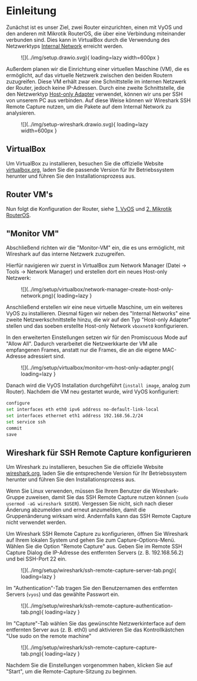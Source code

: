 # Einleitung

Zunächst ist es unser Ziel, zwei Router einzurichten, einen mit VyOS und den anderen mit Mikrotik RouterOS, die über
eine Verbindung miteinander verbunden sind. Dies kann in VirtualBox durch die Verwendung des Netzwerktyps 
[Internal Network](https://www.virtualbox.org/manual/ch06.html#network_internal) erreicht werden.

<figure markdown>
  ![](../img/setup.drawio.svg){ loading=lazy width=600px }
</figure>

Außerdem planen wir die Einrichtung einer virtuellen Maschine (VM), die es ermöglicht, auf das virtuelle Netzwerk
zwischen den beiden Routern zuzugreifen. Diese VM erhält zwar eine Schnittstelle im internen Netzwerk der Router, jedoch
keine IP-Adressen. Durch eine zweite Schnittstelle, die den
Netzwerktyp [Host-only Adapter](https://www.virtualbox.org/manual/ch06.html#network_hostonly) verwendet, können wir uns
per SSH von unserem PC aus verbinden. Auf diese Weise können wir Wireshark SSH Remote Capture nutzen, um die Pakete auf 
dem Internal Network zu analysieren.

<figure markdown>
  ![](../img/setup-wireshark.drawio.svg){ loading=lazy width=600px }
</figure>

## VirtualBox
Um VirtualBox zu installieren, besuchen Sie die offizielle Website [virtualbox.org](https://www.virtualbox.org/), laden
Sie die passende Version für Ihr Betriebssystem herunter und führen Sie den Installationsprozess aus.

## Router VM's
Nun folgt die Konfiguration der Router, siehe [1. VyOS](../1_vyos/) und [2. Mikrotik RouterOS](../2_routeros/).

## "Monitor VM"
Abschließend richten wir die "Monitor-VM" ein, die es uns ermöglicht, mit Wireshark auf das interne Netzwerk
zuzugreifen. 

Hierfür navigieren wir zuerst in VirtualBox zum Network Manager (Datei -> Tools -> Network Manager) und
erstellen dort ein neues Host-only Netzwerk:

<figure markdown>
  ![](../img/setup/virtualbox/network-manager-create-host-only-network.png){ loading=lazy }
</figure>

Anschließend erstellen wir eine neue virtuelle Maschine, um ein weiteres VyOS zu installieren. Diesmal fügen wir neben
des "Internal Networks" eine zweite Netzwerkschnittstelle hinzu, die wir auf den Typ "Host-only Adapter" stellen und das
soeben erstellte Host-only Network `vboxnet0` konfigurieren.

In den erweiterten Einstellungen setzen wir für den
Promiscuous Mode auf "Allow All". Dadurch verarbeitet die Netzwerkkarte der VM alle empfangenen Frames, anstatt nur die
Frames, die an die eigene MAC-Adresse adressiert sind.

<figure markdown>
  ![](../img/setup/virtualbox/monitor-vm-host-only-adapter.png){ loading=lazy }
</figure>

Danach wird die VyOS Installation durchgeführt (`install image`, analog zum Router). Nachdem die VM neu gestartet wurde,
wird VyOS konfiguriert:
```sh
configure
set interfaces eth eth0 ipv6 address no-default-link-local 
set interfaces ethernet eth1 address 192.168.56.2/24
set service ssh 
commit
save
```

## Wireshark für SSH Remote Capture konfigurieren
Um Wireshark zu installieren, besuchen Sie die offizielle Website [wireshark.org](https://www.wireshark.org/), laden Sie
die entsprechende Version für Ihr Betriebssystem herunter und führen Sie den Installationsprozess aus.

Wenn Sie Linux verwenden, müssen Sie Ihrem Benutzer die Wireshark-Gruppe zuweisen, damit Sie das SSH Remote Capture
nutzen können (`sudo usermod -aG wireshark $USER`). Vergessen Sie nicht, sich nach dieser Änderung
abzumelden und erneut anzumelden, damit die Gruppenänderung wirksam wird. Andernfalls kann das SSH Remote Capture nicht
verwendet werden.

Um Wireshark SSH Remote Capture zu konfigurieren, öffnen Sie Wireshark auf Ihrem lokalen System und gehen Sie zum
Capture-Options-Menü. Wählen Sie die Option "Remote Capture" aus. Geben Sie im Remote SSH Capture Dialog die IP-Adresse
des entfernten Servers (z. B. 192.168.56.2) und bei SSH-Port 22 ein.

<figure markdown>
  ![](../img/setup/wireshark/ssh-remote-capture-server-tab.png){ loading=lazy }
</figure>


Im "Authentication"-Tab tragen Sie den Benutzernamen des entfernten Servers (`vyos`) und das gewählte Passwort ein. 

<figure markdown>
  ![](../img/setup/wireshark/ssh-remote-capture-authentication-tab.png){ loading=lazy }
</figure>

Im "Capture"-Tab wählen Sie das gewünschte Netzwerkinterface auf dem entfernten Server aus (z. B. eth0) und aktivieren
Sie das Kontrollkästchen "Use sudo on the remote machine"

<figure markdown>
  ![](../img/setup/wireshark/ssh-remote-capture-capture-tab.png){ loading=lazy }
</figure>

Nachdem Sie die Einstellungen vorgenommen haben, klicken Sie auf "Start", um die Remote-Capture-Sitzung zu beginnen.
